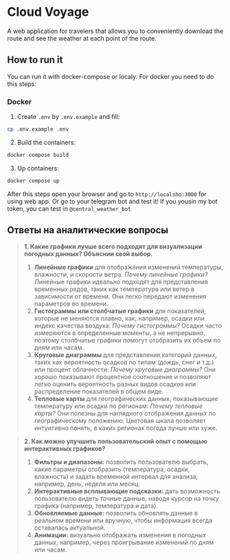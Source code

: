 # Cloud Voyage
A web application for travelers that allows you to conveniently download the route and see the weather at each point of the route.

## How to run it
You can run it with docker-compose or localy. For docker you need to do this steps:
### Docker
1. Create `.env` by `.env.example` and fill:
```sh
cp .env.example .env
```

2. Build the containers:
```sh
docker compose build
```

3. Up containers:
```sh
docker compose up
```

After this steps open your browser and go to `http://localsho:3000` for using web app. Or go to your telegram bot and test it! If you yousin my bot token, you can test in `@central_weather_bot`


## Ответы на аналитические вопросы
> **1. Какие графики лучше всего подходят для визуализации погодных данных? Объяснии свой выбор.**
>1. **Линейные графики** для отображения изменений температуры, влажности, и скорости ветра.
>*Почему линейные графики?* Линейные графики идеально подходят для представления временных рядов, таких как температура или ветер в зависимости от времени. Они легко передают изменения параметров во времени.
>2. **Гистограммы или столбчатые графики** для показателей, которые не меняются плавно, как, например, осадки или индекс качества воздуха:
>*Почему гистограммы?* Осадки часто измеряются в определенные моменты, а не непрерывно, поэтому столбчатые графики помогут отобразить их объем по дням или часам.
>3. **Круговые диаграммы** для представления категорий данных, таких как вероятность осадков по типам (дождь, снег и т.д.) или процент облачности:
>*Почему круговые диаграммы?* Они хорошо показывают процентное соотношение и позволяют легко оценить вероятность разных видов осадков или распределение показателей в общем виде.
>4. **Тепловые карты** для географических данных, показывающие температуру или осадки по регионам:
>*Почему тепловые карты?* Они полезны для наглядного отображения данных по географическому положению. Цветовая шкала позволяет интуитивно понять, в каких регионах погода лучше или хуже.

> **2. Как можно улучшить пользовательский опыт с помощью интерактивных графиков?**
>1. **Фильтры и диапазоны:** позволить пользователю выбрать, какие параметры отобразить (температура, осадки, влажность) и задать временной интервал для анализа, например, день, неделя или месяц.
>2. **Интерактивные всплывающие подсказки:** дать возможность пользователю видеть точные данные, наводя курсор на точку графика (например, температура и дата).
>3. **Обновляемые данные:** позволить обновлять данные в реальном времени или вручную, чтобы информация всегда оставалась актуальной.
>4. **Анимации:** визуально отображать изменения в погодных данных, например, через проигрывание изменений по дням или часам.

